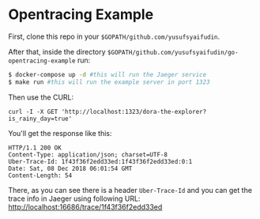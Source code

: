 # Opentracing Example

First, clone this repo in your `$GOPATH/github.com/yusufsyaifudin`.

After that, inside the directory `$GOPATH/github.com/yusufsyaifudin/go-opentracing-example` run:

```bash
$ docker-compose up -d #this will run the Jaeger service
$ make run #this will run the example server in port 1323
```

Then use the CURL:

```
curl -I -X GET 'http://localhost:1323/dora-the-explorer?is_rainy_day=true' 
```

You'll get the response like this:

```
HTTP/1.1 200 OK
Content-Type: application/json; charset=UTF-8
Uber-Trace-Id: 1f43f36f2edd33ed:1f43f36f2edd33ed:0:1
Date: Sat, 08 Dec 2018 06:01:54 GMT
Content-Length: 54
```

There, as you can see there is a header `Uber-Trace-Id` and you can get the trace info in Jaeger using following URL: [http://localhost:16686/trace/1f43f36f2edd33ed](http://localhost:16686/trace/1f43f36f2edd33ed)


